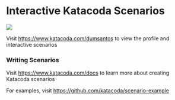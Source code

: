 # Interactive Katacoda Scenarios

[![](http://shields.katacoda.com/katacoda/dumsantos/count.svg)](https://www.katacoda.com/dumsantos "Get your profile on Katacoda.com")

Visit https://www.katacoda.com/dumsantos to view the profile and interactive scenarios

### Writing Scenarios
Visit https://www.katacoda.com/docs to learn more about creating Katacoda scenarios

For examples, visit https://github.com/katacoda/scenario-example
